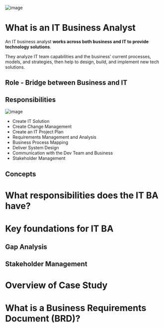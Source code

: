 ![image](https://github.com/pirocorp/IT-Business-Analysis/assets/34960418/26e4d342-847b-4e5b-a9a4-b78cd4caf500)

# What is an IT Business Analyst

An IT business analyst **works across both business and IT to provide technology solutions**.

They analyze IT team capabilities and the business' current processes, models, and strategies, then help to design, build, and implement new tech solutions.

## Role - Bridge between Business and IT

## Responsibilities  

![image](https://github.com/pirocorp/IT-Business-Analysis/assets/34960418/9b2b3b1a-ed0a-4914-8772-8c4614db2db2)

- Create IT Solution
- Create Change Management
- Create an IT Project Plan
- Requirements Management and Analysis
- Business Process Mapping
- Deliver System Design
- Communication with the Dev Team and Business
- Stakeholder Management

## Concepts



# What responsibilities does the IT BA have?

# Key foundations for IT BA

## Gap Analysis

## Stakeholder Management

# Overview of Case Study

# What is a Business Requirements Document (BRD)?
